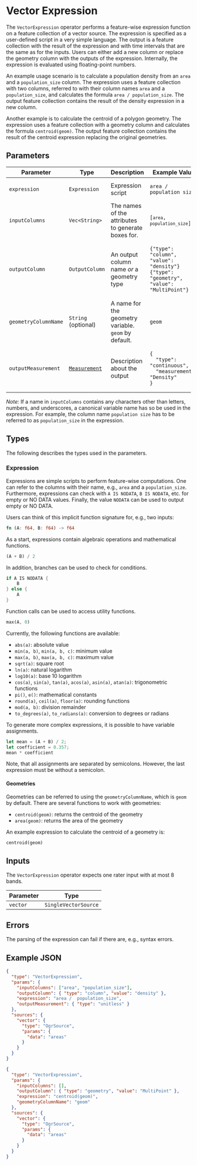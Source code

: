# Vector Expression

The `VectorExpression` operator performs a feature-wise expression function on a feature collection of a vector source.
The expression is specified as a user-defined script in a very simple language.
The output is a feature collection with the result of the expression and with time intervals that are the same as for the inputs.
Users can either add a new column or replace the geometry column with the outputs of the expression.
Internally, the expression is evaluated using floating-point numbers.

An example usage scenario is to calculate a population density from an `area` and a `population_size` column.
The expression uses a feature collection with two columns, referred to with their column names `area` and a `population_size`, and calculates the formula `area / population_size`.
The output feature collection contains the result of the density expression in a new column.

Another example is to calculate the centroid of a polygon geometry.
The expression uses a feature collection with a geometry column and calculates the formula `centroid(geom)`.
The output feature collection contains the result of the centroid expression replacing the original geometries.

## Parameters

| Parameter            | Type                                       | Description                                          | Example Value                                                                                                           |
| -------------------- | ------------------------------------------ | ---------------------------------------------------- | ----------------------------------------------------------------------------------------------------------------------- |
| `expression`         | `Expression`                               | Expression script                                    | <pre><code>area / population_size</code></pre>                                                                          |
| `inputColumns`       | `Vec<String>`                              | The names of the attributes to generate boxes for.   | <pre><code>[`area`, `population_size`]</code></pre>                                                                     |
| `outputColumn`       | `OutputColumn`                             | An output column name _or_ a geometry type           | <pre><code>{"type": "column", "value": "density"}</code> <code>{"type": "geometry", "value": "MultiPoint"}</code></pre> |
| `geometryColumnName` | `String` (optional)                        | A name for the geometry variable. `geom` by default. | <pre><code>geom</code></pre>                                                                                            |
| `outputMeasurement`  | [`Measurement`](/datatypes/measurement.md) | Description about the output                         | <pre><code>{<br>&nbsp;&nbsp;"type": "continuous",<br>&nbsp;&nbsp;"measurement": "Density"<br>}</code></pre>             |

_Note:_
If a name in `inputColumns` contains any characters other than letters, numbers, and underscores, a canonical variable name has so be used in the expression.
For example, the column name `population size` has to be referred to as `population_size` in the expression.

## Types

The following describes the types used in the parameters.

### Expression

Expressions are simple scripts to perform feature-wise computations.
One can refer to the columns with their name, e.g., `area` and a `population_size`.
Furthermore, expressions can check with `A IS NODATA`, `B IS NODATA`, etc. for empty or NO DATA values.
Finally, the value `NODATA` can be used to output empty or NO DATA.

Users can think of this implicit function signature for, e.g., two inputs:

```Rust
fn (A: f64, B: f64) -> f64
```

As a start, expressions contain algebraic operations and mathematical functions.

```Rust
(A + B) / 2
```

In addition, branches can be used to check for conditions.

```Rust
if A IS NODATA {
    B
} else {
    A
}
```

Function calls can be used to access utility functions.

```Rust
max(A, 0)
```

Currently, the following functions are available:

- `abs(a)`: absolute value
- `min(a, b)`, `min(a, b, c)`: minimum value
- `max(a, b)`, `max(a, b, c)`: maximum value
- `sqrt(a)`: square root
- `ln(a)`: natural logarithm
- `log10(a)`: base 10 logarithm
- `cos(a)`, `sin(a)`, `tan(a)`, `acos(a)`, `asin(a)`, `atan(a)`: trigonometric functions
- `pi()`, `e()`: mathematical constants
- `round(a)`, `ceil(a)`, `floor(a)`: rounding functions
- `mod(a, b)`: division remainder
- `to_degrees(a)`, `to_radians(a)`: conversion to degrees or radians

To generate more complex expressions, it is possible to have variable assignments.

```Rust
let mean = (A + B) / 2;
let coefficient = 0.357;
mean * coefficient
```

Note, that all assignments are separated by semicolons.
However, the last expression must be without a semicolon.

#### Geometries

Geometries can be referred to using the `geometryColumnName`, which is `geom` by default.
There are several functions to work with geometries:

- `centroid(geom)`: returns the centroid of the geometry
- `area(geom)`: returns the area of the geometry

An example expression to calculate the centroid of a geometry is:

```Rust
centroid(geom)
```

## Inputs

The `VectorExpression` operator expects one rater input with at most 8 bands.

| Parameter | Type                 |
| --------- | -------------------- |
| `vector`  | `SingleVectorSource` |

## Errors

The parsing of the expression can fail if there are, e.g., syntax errors.

## Example JSON

```json
{
  "type": "VectorExpression",
  "params": {
    "inputColumns": ["area", "population_size"],
    "outputColumn": { "type": "column", "value": "density" },
    "expression": "area /  population_size",
    "outputMeasurement": { "type": "unitless" }
  },
  "sources": {
    "vector": {
      "type": "OgrSource",
      "params": {
        "data": "areas"
      }
    }
  }
}
```

```json
{
  "type": "VectorExpression",
  "params": {
    "inputColumns": [],
    "outputColumn": { "type": "geometry", "value": "MultiPoint" },
    "expression": "centroid(geom)",
    "geometryColumnName": "geom"
  },
  "sources": {
    "vector": {
      "type": "OgrSource",
      "params": {
        "data": "areas"
      }
    }
  }
}
```
